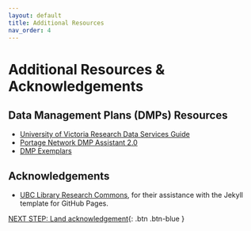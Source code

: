 ```yaml
---
layout: default
title: Additional Resources
nav_order: 4
---
```

# Additional Resources & Acknowledgements

## Data Management Plans (DMPs) Resources
- [University of Victoria Research Data Services Guide](https://libguides.uvic.ca/covidence)
- [Portage Network DMP Assistant 2.0](https://assistant.portagenetwork.ca/)
- [DMP Exemplars](https://portagenetwork.ca/tools-and-resources/training-resources/)  


## Acknowledgements

- [UBC Library Research Commons](https://github.com/ubc-library-rc/), for their assistance with the Jekyll template for GitHub Pages.

[NEXT STEP: Land acknowledgement](land-acknowledgement.html){: .btn .btn-blue }

